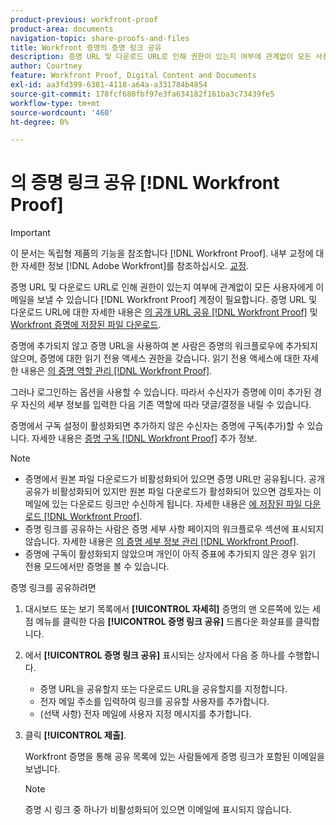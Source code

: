 ```yaml
---
product-previous: workfront-proof
product-area: documents
navigation-topic: share-proofs-and-files
title: Workfront 증명의 증명 링크 공유
description: 증명 URL 및 다운로드 URL로 인해 권한이 있는지 여부에 관계없이 모든 사용자에게 이메일을 보낼 수 있습니다 [!DNL Workfront Proof] 계정이 필요합니다. 증명 URL 및 다운로드 URL에 대한 자세한 내용은 Workfront 증명의 공개 URL 공유 및 Workfront 증명의 저장 파일 다운로드를 참조하십시오.
author: Courtney
feature: Workfront Proof, Digital Content and Documents
exl-id: aa3fd399-6381-4118-a64a-a331784b4854
source-git-commit: 178fcf680fbf97e3fa634182f161ba3c73439fe5
workflow-type: tm+mt
source-wordcount: '460'
ht-degree: 0%

---
```


# 의 증명 링크 공유 [!DNL Workfront Proof]

>[!IMPORTANT]
>
>이 문서는 독립형 제품의 기능을 참조합니다 [!DNL Workfront Proof]. 내부 교정에 대한 자세한 정보 [!DNL Adobe Workfront]를 참조하십시오. [교정](../../../review-and-approve-work/proofing/proofing.md).

증명 URL 및 다운로드 URL로 인해 권한이 있는지 여부에 관계없이 모든 사용자에게 이메일을 보낼 수 있습니다 [!DNL Workfront Proof] 계정이 필요합니다. 증명 URL 및 다운로드 URL에 대한 자세한 내용은 [의 공개 URL 공유 [!DNL Workfront Proof]](../../../workfront-proof/wp-work-proofsfiles/share-proofs-and-files/share-public-url.md) 및 [Workfront 증명에 저장된 파일 다운로드](../../../workfront-proof/wp-work-proofsfiles/manage-your-work/download-files-stored.md).

증명에 추가되지 않고 증명 URL을 사용하여 본 사람은 증명의 워크플로우에 추가되지 않으며, 증명에 대한 읽기 전용 액세스 권한을 갖습니다. 읽기 전용 액세스에 대한 자세한 내용은 [의 증명 역할 관리 [!DNL Workfront Proof]](../../../workfront-proof/wp-work-proofsfiles/share-proofs-and-files/manage-proof-roles.md).

그러나 로그인하는 옵션을 사용할 수 있습니다. 따라서 수신자가 증명에 이미 추가된 경우 자신의 세부 정보를 입력한 다음 기존 역할에 따라 댓글/결정을 내릴 수 있습니다.

증명에서 구독 설정이 활성화되면 추가하지 않은 수신자는 증명에 구독(추가)할 수 있습니다. 자세한 내용은 [증명 구독 [!DNL Workfront Proof]](../../../workfront-proof/wp-work-proofsfiles/share-proofs-and-files/subscribe-to-proof.md) 추가 정보.

>[!NOTE]
>
>* 증명에서 원본 파일 다운로드가 비활성화되어 있으면 증명 URL만 공유됩니다. 공개 공유가 비활성화되어 있지만 원본 파일 다운로드가 활성화되어 있으면 검토자는 이메일에 있는 다운로드 링크만 수신하게 됩니다. 자세한 내용은 [에 저장된 파일 다운로드 [!DNL Workfront Proof]](../../../workfront-proof/wp-work-proofsfiles/manage-your-work/download-files-stored.md).
>* 증명 링크를 공유하는 사람은 증명 세부 사항 페이지의 워크플로우 섹션에 표시되지 않습니다. 자세한 내용은 [의 증명 세부 정보 관리 [!DNL Workfront Proof]](../../../workfront-proof/wp-work-proofsfiles/manage-your-work/manage-proof-details.md).
>* 증명에 구독이 활성화되지 않았으며 개인이 아직 증표에 추가되지 않은 경우 읽기 전용 모드에서만 증명을 볼 수 있습니다.
>




증명 링크를 공유하려면

1. 대시보드 또는 보기 목록에서 **[!UICONTROL 자세히]** 증명의 맨 오른쪽에 있는 세 점 메뉴를 클릭한 다음 **[!UICONTROL 증명 링크 공유]** 드롭다운 화살표를 클릭합니다.

1. 에서 **[!UICONTROL 증명 링크 공유]** 표시되는 상자에서 다음 중 하나를 수행합니다.

   * 증명 URL을 공유할지 또는 다운로드 URL을 공유할지를 지정합니다.
   * 전자 메일 주소를 입력하여 링크를 공유할 사용자를 추가합니다.
   * (선택 사항) 전자 메일에 사용자 지정 메시지를 추가합니다.

1. 클릭 **[!UICONTROL 제출]**.

   Workfront 증명을 통해 공유 목록에 있는 사람들에게 증명 링크가 포함된 이메일을 보냅니다.

   >[!NOTE]
   >
   >증명 시 링크 중 하나가 비활성화되어 있으면 이메일에 표시되지 않습니다.
